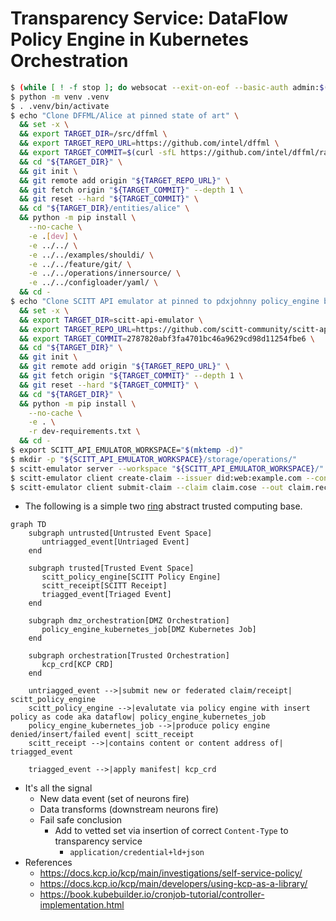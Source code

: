 # Transparency Service: DataFlow Policy Engine in Kubernetes Orchestration

```bash
$ (while [ ! -f stop ]; do websocat --exit-on-eof --basic-auth admin:$(cat ../password) wss://vcs.activitypub.securitytxt.dffml.chadig.com/listen/websocket | tee -a untriagged_events; done) &
$ python -m venv .venv
$ . .venv/bin/activate
$ echo "Clone DFFML/Alice at pinned state of art" \
  && set -x \
  && export TARGET_DIR=/src/dffml \
  && export TARGET_REPO_URL=https://github.com/intel/dffml \
  && export TARGET_COMMIT=$(curl -sfL https://github.com/intel/dffml/raw/alice/entities/alice/README.rst | grep 'ALICE_STATE_OF_ART_COMMIT=' | sed -e 's/.*=//') \
  && cd "${TARGET_DIR}" \
  && git init \
  && git remote add origin "${TARGET_REPO_URL}" \
  && git fetch origin "${TARGET_COMMIT}" --depth 1 \
  && git reset --hard "${TARGET_COMMIT}" \
  && cd "${TARGET_DIR}/entities/alice" \
  && python -m pip install \
    --no-cache \
    -e .[dev] \
    -e ../../ \
    -e ../../examples/shouldi/ \
    -e ../../feature/git/ \
    -e ../../operations/innersource/ \
    -e ../../configloader/yaml/ \
  && cd -
$ echo "Clone SCITT API emulator at pinned to pdxjohnny policy_engine branch HEAD as of 2023-03-31 09:54-7:00" \
  && set -x \
  && export TARGET_DIR=scitt-api-emulator \
  && export TARGET_REPO_URL=https://github.com/scitt-community/scitt-api-emulator \
  && export TARGET_COMMIT=2787820abf3fa4701bc46a9629cd98d11254fbe6 \
  && cd "${TARGET_DIR}" \
  && git init \
  && git remote add origin "${TARGET_REPO_URL}" \
  && git fetch origin "${TARGET_COMMIT}" --depth 1 \
  && git reset --hard "${TARGET_COMMIT}" \
  && cd "${TARGET_DIR}" \
  && python -m pip install \
    --no-cache \
    -e . \
    -r dev-requirements.txt \
  && cd -
$ export SCITT_API_EMULATOR_WORKSPACE="$(mktemp -d)"
$ mkdir -p "${SCITT_API_EMULATOR_WORKSPACE}/storage/operations/"
$ scitt-emulator server --workspace "${SCITT_API_EMULATOR_WORKSPACE}/" --tree-alg CCF --use-lro
$ scitt-emulator client create-claim --issuer did:web:example.com --content-type application/json --payload '{"sun": "yellow"}' --out claim.cose
$ scitt-emulator client submit-claim --claim claim.cose --out claim.receipt.cbor
```

- The following is a simple two
  [ring](https://en.wikipedia.org/wiki/Protection_ring) abstract trusted
  computing base.

```mermaid
graph TD
    subgraph untrusted[Untrusted Event Space]
       untriagged_event[Untriaged Event]
    end

    subgraph trusted[Trusted Event Space]
       scitt_policy_engine[SCITT Policy Engine]
       scitt_receipt[SCITT Receipt]
       triagged_event[Triaged Event]
    end

    subgraph dmz_orchestration[DMZ Orchestration]
       policy_engine_kubernetes_job[DMZ Kubernetes Job]
    end

    subgraph orchestration[Trusted Orchestration]
       kcp_crd[KCP CRD]
    end

    untriagged_event -->|submit new or federated claim/receipt| scitt_policy_engine
    scitt_policy_engine -->|evalutate via policy engine with insert policy as code aka dataflow| policy_engine_kubernetes_job
    policy_engine_kubernetes_job -->|produce policy engine denied/insert/failed event| scitt_receipt
    scitt_receipt -->|contains content or content address of| triagged_event
    
    triagged_event -->|apply manifest| kcp_crd
```

- It's all the signal
  - New data event (set of neurons fire)
  - Data transforms (downstream neurons fire)
  - Fail safe conclusion
    - Add to vetted set via insertion of correct `Content-Type` to transparency service
      - `application/credential+ld+json`
- References
  - https://docs.kcp.io/kcp/main/investigations/self-service-policy/
  - https://docs.kcp.io/kcp/main/developers/using-kcp-as-a-library/
  - https://book.kubebuilder.io/cronjob-tutorial/controller-implementation.html
